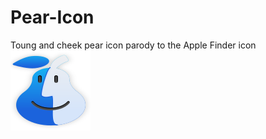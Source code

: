 # Pear-Icon
Toung and cheek pear icon parody to the Apple Finder icon
![alt text](https://github.com/GSSparks/Pear-Icon/blob/Main/file-manager-pear.svg?raw=true)
